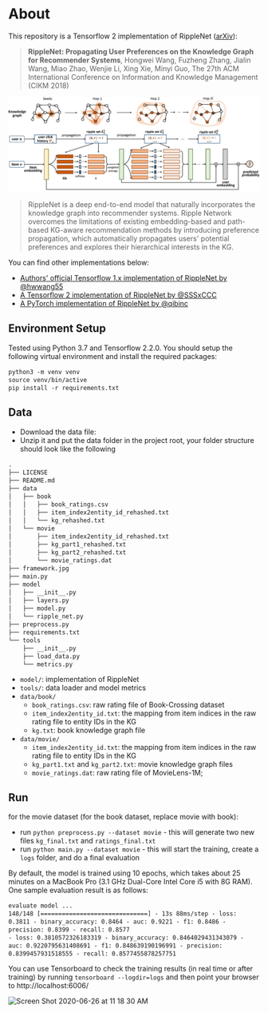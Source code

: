 # About

This repository is a Tensorflow 2 implementation of RippleNet ([arXiv](https://arxiv.org/abs/1803.03467)):
> **RippleNet: Propagating User Preferences on the Knowledge Graph for Recommender Systems**, Hongwei Wang, Fuzheng Zhang, Jialin Wang, Miao Zhao, Wenjie Li, Xing Xie, Minyi Guo, The 27th ACM International Conference on Information and Knowledge Management (CIKM 2018)

![](framework.jpg)

>RippleNet is a deep end-to-end model that naturally incorporates the knowledge graph into recommender systems.
Ripple Network overcomes the limitations of existing embedding-based and path-based KG-aware recommendation methods by introducing preference propagation, which automatically propagates users' potential preferences and explores their hierarchical interests in the KG.

You can find other implementations below:

- [Authors' official Tensorflow 1.x implementation of RippleNet by @hwwang55](https://github.com/hwwang55/RippleNet)
- [A Tensorflow 2 implementation of RippleNet by @SSSxCCC](https://github.com/SSSxCCC/Recommender-System)
- [A PyTorch implementation of RippleNet by @qibinc](https://github.com/qibinc/RippleNet-PyTorch)

## Environment Setup

Tested using Python 3.7 and Tensorflow 2.2.0. You should setup the following virtual environment and install the required packages:

```
python3 -m venv venv
source venv/bin/active
pip install -r requirements.txt
```
## Data

- Download the data file:
- Unzip it and put the data folder in the project root, your folder structure should look like the following

```
.
├── LICENSE
├── README.md
├── data
│   ├── book
│   │   ├── book_ratings.csv
│   │   ├── item_index2entity_id_rehashed.txt
│   │   └── kg_rehashed.txt
│   └── movie
│       ├── item_index2entity_id_rehashed.txt
│       ├── kg_part1_rehashed.txt
│       ├── kg_part2_rehashed.txt
│       └── movie_ratings.dat
├── framework.jpg
├── main.py
├── model
│   ├── __init__.py
│   ├── layers.py
│   ├── model.py
│   └── ripple_net.py
├── preprocess.py
├── requirements.txt
└── tools
    ├── __init__.py
    ├── load_data.py
    └── metrics.py

```

- `model/`: implementation of RippleNet
- `tools/`: data loader and model metrics
- `data/book/`
  - `book_ratings.csv`: raw rating file of Book-Crossing dataset
  - `item_index2entity_id.txt`: the mapping from item indices in the raw rating file to entity IDs in the KG
  - `kg.txt`: book knowledge graph file
- `data/movie/` 
  - `item_index2entity_id.txt`: the mapping from item indices in the raw rating file to entity IDs in the KG
  - `kg_part1.txt` and `kg_part2.txt`: movie knowledge graph files
  - `movie_ratings.dat`: raw rating file of MovieLens-1M;


## Run

for the movie dataset (for the book dataset, replace movie with book):

- run `python preprocess.py --dataset movie` - this will generate two new files `kg_final.txt` and `ratings_final.txt`
- run `python main.py --dataset movie` - this will start the training, create a `logs` folder, and do a final evaluation

By default, the model is trained using 10 epochs, which takes about 25 minutes on a MacBook Pro (3.1 GHz Dual-Core Intel Core i5 with 8G RAM). One sample evaluation result is as follows:

```
evaluate model ...
148/148 [==============================] - 13s 88ms/step - loss: 0.3811 - binary_accuracy: 0.8464 - auc: 0.9221 - f1: 0.8486 - precision: 0.8399 - recall: 0.8577
- loss: 0.3810572326183319 - binary_accuracy: 0.8464029431343079 - auc: 0.9220795631408691 - f1: 0.848639190196991 - precision: 0.8399457931518555 - recall: 0.8577455878257751
```


You can use Tensorboard to check the training results (in real time or after training) by running `tensorboard --logdir=logs` and then point your browser to http://localhost:6006/

<img width="848" alt="Screen Shot 2020-06-26 at 11 18 30 AM" src="https://user-images.githubusercontent.com/595772/85873541-48f63700-b79f-11ea-9b29-2b9d4bf9a984.png">